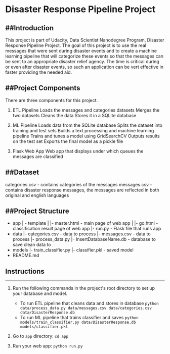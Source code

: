# Disaster Response Pipeline Project

##Introduction
----------------------
This project is part of Udacity, Data Scientist Nanodegree Program, Disaster Response Pipeline Project.
The goal of this project is to use the real messages that were sent during disaster events and to create a machine learning pipeline that will categorize these events 
so that  the messages can be sent to an appropriate disaster relief agency. 
The time is critical during or even after disaster events, so such an application can be vert effective in faster providing the needed aid.


##Project Components
----------------------
There are three components  for this project.

1. ETL Pipeline
Loads the messages and categories datasets
Merges the two datasets
Cleans the data
Stores it in a SQLite database

2. ML Pipeline
Loads data from the SQLite database
Splits the dataset into training and test sets
Builds a text processing and machine learning pipeline
Trains and tunes a model using GridSearchCV
Outputs results on the test set
Exports the final model as a pickle file

3. Flask Web App
Web app that displays under which queues the messages are classified

##Dataset
----------------------
categories.csv - contains categories of the messages
messages.csv - contains disaster response messages, the messages are reflected in both original and english languages


##Project Structure
----------------------
 - app
| - template
| |- master.html  -  main page of web app
| |- go.html  -  classification result page of web app
|- run.py  -  Flask file that runs app
 - data
|- categories.csv  -  data to process
|- messages.csv  -  data to process
|- process_data.py
|- InsertDatabaseName.db  -  database to save clean data to
 - models
|- train_classifier.py
|- classifier.pkl  -  saved model
 - README.md


## Instructions
----------------------
1. Run the following commands in the project's root directory to set up your database and model.

    - To run ETL pipeline that cleans data and stores in database
        `python data/process_data.py data/messages.csv data/categories.csv data/DisasterResponse.db`
    - To run ML pipeline that trains classifier and saves
        `python models/train_classifier.py data/DisasterResponse.db models/classifier.pkl`

2. Go to `app` directory: `cd app`

3. Run your web app: `python run.py`


